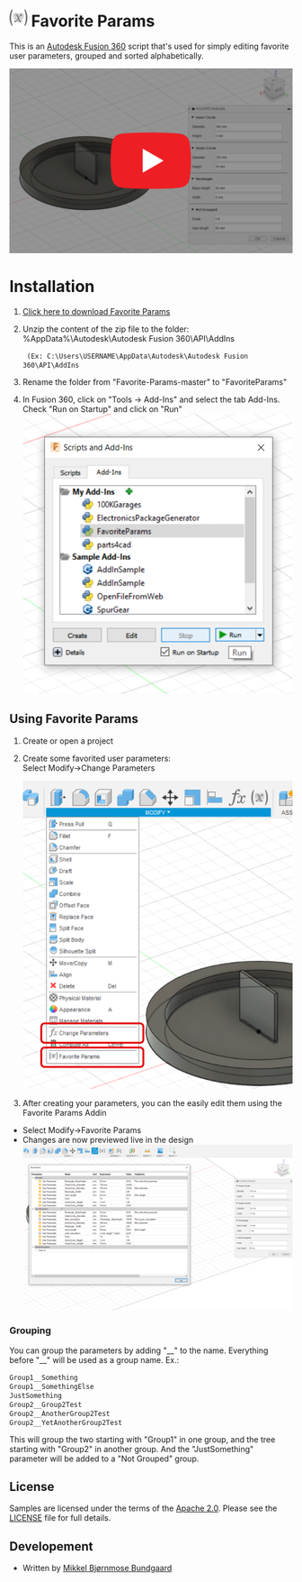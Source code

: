 # ![](./resources/32x32.png) Favorite Params

This is an [Autodesk Fusion 360](http://fusion360.autodesk.com/) script that's used for simply editing favorite user parameters, grouped and sorted alphabetically.


[![](./resources/cover_image_play.png)](http://www.youtube.com/watch?v=4voiojYiIVk "FavoriteParams Preview")

# Installation
1. [Click here to download Favorite Params](https://github.com/Maaggel/Favorite-Params/archive/master.zip)
2. Unzip the content of the zip file to the folder: %AppData%\Autodesk\Autodesk Fusion 360\API\AddIns

        (Ex: C:\Users\USERNAME\AppData\Autodesk\Autodesk Fusion 360\API\AddIns
3. Rename the folder from "Favorite-Params-master" to "FavoriteParams"
4. In Fusion 360, click on "Tools -> Add-Ins" and select the tab Add-Ins. Check "Run on Startup" and click on "Run"
    ![Run Addin](./resources/add_addin.png)

## Using Favorite Params
1. Create or open a project
2. Create some favorited user parameters:  
Select Modify->Change Parameters

    ![Change Parameters](./resources/dropdown.png)
3. After creating your parameters, you can the easily edit them using the Favorite Params Addin
  - Select Modify->Favorite Params
  - Changes are now previewed live in the design
    ![Change Parameters](./resources/params_compare.png)

### Grouping
You can group the parameters by adding \"\_\_\" to the name. Everything before \"\_\_\" will be used as a group name. Ex.:
```
Group1__Something
Group1__SomethingElse
JustSomething
Group2__Group2Test
Group2__AnotherGroup2Test
Group2__YetAnotherGroup2Test
```
This will group the two starting with "Group1" in one group, and the tree starting with "Group2" in another group. And the "JustSomething" parameter will be added to a "Not Grouped" group.


## License
Samples are licensed under the terms of the [Apache 2.0](https://opensource.org/licenses/Apache-2.0). Please see the [LICENSE](LICENSE) file for full details.

## Developement
- Written by [Mikkel Bjørnmose Bundgaard](https://github.com/Maaggel)
